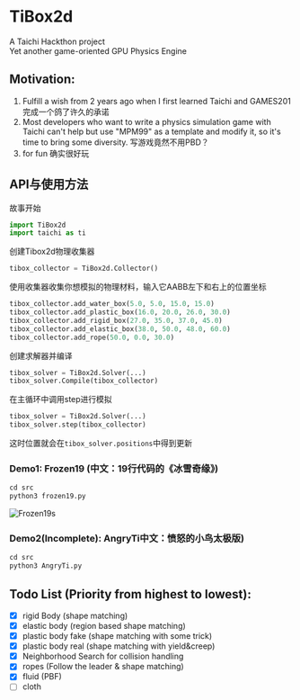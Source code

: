 # TiBox2d
A Taichi Hackthon project  
Yet another game-oriented GPU Physics Engine

## Motivation: 
1. Fulfill a wish from 2 years ago when I first learned Taichi and GAMES201
完成一个鸽了许久的承诺
2. Most developers who want to write a physics simulation game with Taichi can't help but use "MPM99" as a template and modify it, so it's time to bring some diversity.
写游戏竟然不用PBD？
3. for fun
确实很好玩

## API与使用方法
故事开始
``` python
import TiBox2d
import taichi as ti
```
创建Tibox2d物理收集器
``` python
tibox_collector = TiBox2d.Collector()
```
使用收集器收集你想模拟的物理材料，输入它AABB左下和右上的位置坐标
```python
tibox_collector.add_water_box(5.0, 5.0, 15.0, 15.0)
tibox_collector.add_plastic_box(16.0, 20.0, 26.0, 30.0)
tibox_collector.add_rigid_box(27.0, 35.0, 37.0, 45.0)
tibox_collector.add_elastic_box(38.0, 50.0, 48.0, 60.0)
tibox_collector.add_rope(50.0, 0.0, 30.0)
```
创建求解器并编译
```python
tibox_solver = TiBox2d.Solver(...)
tibox_solver.Compile(tibox_collector)
```
在主循环中调用step进行模拟
```python
tibox_solver = TiBox2d.Solver(...)
tibox_solver.step(tibox_collector)
```
这时位置就会在```tibox_solver.positions```中得到更新

### Demo1: Frozen19 (中文：19行代码的《冰雪奇缘》)
```python
cd src
python3 frozen19.py
```
![](/pic/video.gif "Frozen19s")

### Demo2(Incomplete): AngryTi中文：愤怒的小鸟太极版)
```python
cd src
python3 AngryTi.py
```

## Todo List (Priority from highest to lowest):
- [x] rigid Body  (shape matching)
- [x] elastic body  (region based shape matching)
- [x] plastic body fake  (shape matching with some trick)
- [x] plastic body real  (shape matching with yield&creep)
- [x] Neighborhood Search for collision handling
- [x] ropes  (Follow the leader & shape matching)
- [x] fluid  (PBF)
- [ ] cloth
